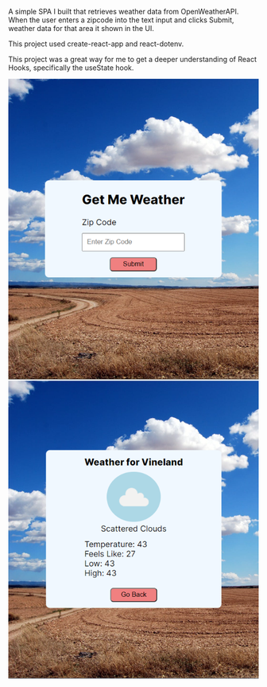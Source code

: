 A simple SPA I built that retrieves weather data from OpenWeatherAPI.  When the user enters a zipcode into the text input and clicks Submit, weather data for that area it shown in the UI.  

This project used create-react-app and react-dotenv.  

This project was a great way for me to get a deeper understanding of React Hooks, specifically the useState hook.

![A screenshot of the weather app](https://github.com/PierreLampre/weather/blob/master/src/img/ss1.png)
![A screenshot of the weather app](https://github.com/PierreLampre/weather/blob/master/src/img/ss2.png)
